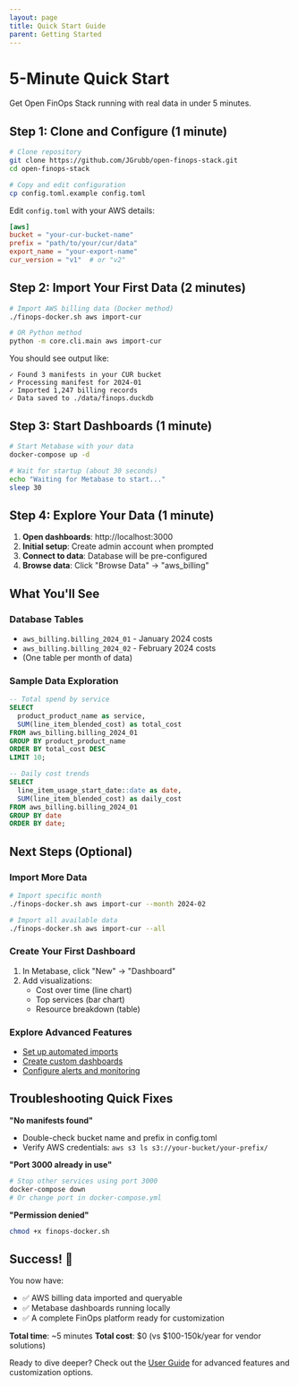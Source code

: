 ```yaml
---
layout: page
title: Quick Start Guide
parent: Getting Started
---
```


# 5-Minute Quick Start

Get Open FinOps Stack running with real data in under 5 minutes.

## Step 1: Clone and Configure (1 minute)

```bash
# Clone repository
git clone https://github.com/JGrubb/open-finops-stack.git
cd open-finops-stack

# Copy and edit configuration
cp config.toml.example config.toml
```

Edit `config.toml` with your AWS details:
```toml
[aws]
bucket = "your-cur-bucket-name"
prefix = "path/to/your/cur/data"
export_name = "your-export-name"
cur_version = "v1"  # or "v2"
```

## Step 2: Import Your First Data (2 minutes)

```bash
# Import AWS billing data (Docker method)
./finops-docker.sh aws import-cur

# OR Python method
python -m core.cli.main aws import-cur
```

You should see output like:
```
✓ Found 3 manifests in your CUR bucket
✓ Processing manifest for 2024-01
✓ Imported 1,247 billing records
✓ Data saved to ./data/finops.duckdb
```

## Step 3: Start Dashboards (1 minute)

```bash
# Start Metabase with your data
docker-compose up -d

# Wait for startup (about 30 seconds)
echo "Waiting for Metabase to start..."
sleep 30
```

## Step 4: Explore Your Data (1 minute)

1. **Open dashboards**: http://localhost:3000
2. **Initial setup**: Create admin account when prompted
3. **Connect to data**: Database will be pre-configured
4. **Browse data**: Click "Browse Data" → "aws_billing"

## What You'll See

### Database Tables
- `aws_billing.billing_2024_01` - January 2024 costs
- `aws_billing.billing_2024_02` - February 2024 costs
- (One table per month of data)

### Sample Data Exploration
```sql
-- Total spend by service
SELECT 
  product_product_name as service,
  SUM(line_item_blended_cost) as total_cost
FROM aws_billing.billing_2024_01 
GROUP BY product_product_name 
ORDER BY total_cost DESC 
LIMIT 10;

-- Daily cost trends
SELECT 
  line_item_usage_start_date::date as date,
  SUM(line_item_blended_cost) as daily_cost
FROM aws_billing.billing_2024_01 
GROUP BY date 
ORDER BY date;
```

## Next Steps (Optional)

### Import More Data
```bash
# Import specific month
./finops-docker.sh aws import-cur --month 2024-02

# Import all available data
./finops-docker.sh aws import-cur --all
```

### Create Your First Dashboard
1. In Metabase, click "New" → "Dashboard"
2. Add visualizations:
   - Cost over time (line chart)
   - Top services (bar chart)
   - Resource breakdown (table)

### Explore Advanced Features
- [Set up automated imports](../deployment/production.md)
- [Create custom dashboards](../user-guide/dashboards.md)
- [Configure alerts and monitoring](../user-guide/monitoring.md)

## Troubleshooting Quick Fixes

**"No manifests found"**
- Double-check bucket name and prefix in config.toml
- Verify AWS credentials: `aws s3 ls s3://your-bucket/your-prefix/`

**"Port 3000 already in use"**
```bash
# Stop other services using port 3000
docker-compose down
# Or change port in docker-compose.yml
```

**"Permission denied"**
```bash
chmod +x finops-docker.sh
```

## Success! 🎉

You now have:
- ✅ AWS billing data imported and queryable
- ✅ Metabase dashboards running locally
- ✅ A complete FinOps platform ready for customization

**Total time**: ~5 minutes
**Total cost**: $0 (vs $100-150k/year for vendor solutions)

Ready to dive deeper? Check out the [User Guide](../user-guide/) for advanced features and customization options.